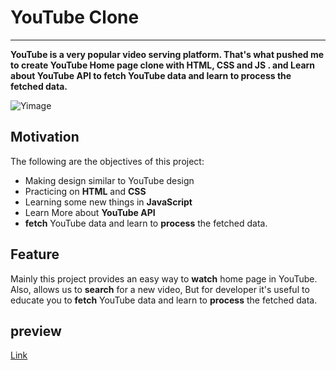 # YouTube Clone

---

**YouTube is a very popular video serving platform. That's what pushed me to create YouTube Home page clone with HTML, CSS and JS . and Learn about YouTube API to fetch YouTube data and learn to process the fetched data.**

![Yimage](https://user-images.githubusercontent.com/77099631/155744767-625ce78f-392d-4a5e-ac87-4a80f339eb18.PNG)

## Motivation

The following are the objectives of this project:

- Making design similar to YouTube design
- Practicing on **HTML** and **CSS**
- Learning some new things in **JavaScript**
- Learn More about **YouTube API**   
-  **fetch** YouTube data and learn to **process** the fetched data. 

## Feature

Mainly this project provides an easy way to **watch** home page in YouTube. Also, allows us to **search** for a new video, But for developer it's useful to educate you to  **fetch** YouTube data and learn to **process** the fetched data. 

## preview

[Link](https://mohameddwedar689.github.io/YouTube-Clone/)
